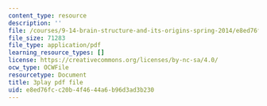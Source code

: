 ```yaml
---
content_type: resource
description: ''
file: /courses/9-14-brain-structure-and-its-origins-spring-2014/e8ed76fcc20b4f4644a6b96d3ad3b230_555131.pdf
file_size: 71283
file_type: application/pdf
learning_resource_types: []
license: https://creativecommons.org/licenses/by-nc-sa/4.0/
ocw_type: OCWFile
resourcetype: Document
title: 3play pdf file
uid: e8ed76fc-c20b-4f46-44a6-b96d3ad3b230
---
```

